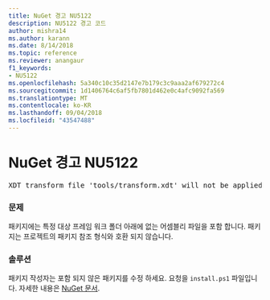 ```yaml
---
title: NuGet 경고 NU5122
description: NU5122 경고 코드
author: mishra14
ms.author: karann
ms.date: 8/14/2018
ms.topic: reference
ms.reviewer: anangaur
f1_keywords:
- NU5122
ms.openlocfilehash: 5a340c10c35d2147e7b179c3c9aaa2af679272c4
ms.sourcegitcommit: 1d1406764c6af5fb7801d462e0c4afc9092fa569
ms.translationtype: MT
ms.contentlocale: ko-KR
ms.lasthandoff: 09/04/2018
ms.locfileid: "43547488"
---
```

# <a name="nuget-warning-nu5122"></a>NuGet 경고 NU5122
<pre>XDT transform file 'tools/transform.xdt' will not be applied when the package is installed after the migration.</pre>

### <a name="issue"></a>문제

패키지에는 특정 대상 프레임 워크 폴더 아래에 없는 어셈블리 파일을 포함 합니다. 패키지는 프로젝트의 패키지 참조 형식와 호환 되지 않습니다.


### <a name="solution"></a>솔루션

패키지 작성자는 포함 되지 않은 패키지를 수정 하세요. 요청을 `install.ps1` 파일입니다. 자세한 내용은 [NuGet 문서](https://docs.microsoft.com/en-us/nuget/reference/migrate-packages-config-to-package-reference).

